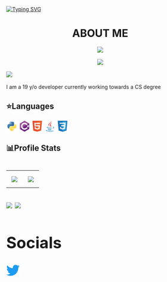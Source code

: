 [![Typing SVG](https://readme-typing-svg.herokuapp.com?font=Kanit&size=35&duration=2000&pause=500&color=f2f21b&width=435&lines=Welcome+User;yukki's+GitHub+Profile)](https://github.com/yukkidev/)


# <h1 align="center"> ABOUT ME </h1>

<p align="center">
  <a><img src="https://readme-typing-svg.herokuapp.com?color=f2f21b&size=30&center=true&lines=Developer;Always+Learning;Many+Projects"></a>
</p>
<p align="center">  
<img src="https://komarev.com/ghpvc/?username=yukkidev">
</p>

<img src="https://giffiles.alphacoders.com/146/14634.gif" width="300"/>

I am a 19 y/o developer currently working towards a CS degree</br>

## ⭐Languages
<p align="center">
</p>

<img align="center" alt="Python" width="30px" src="https://github.com/devicons/devicon/blob/master/icons/python/python-original.svg"/>
<img align="center" alt="C#" width="30px" src="https://raw.githubusercontent.com/devicons/devicon/1119b9f84c0290e0f0b38982099a2bd027a48bf1/icons/csharp/csharp-original.svg"/>
<img align="center" alt="HTML" width="30px" src="https://github.com/devicons/devicon/blob/master/icons/html5/html5-original.svg"/>
<img align="center" alt="Java" width="30px" src="https://github.com/devicons/devicon/blob/master/icons/java/java-original.svg"/>
<img align="center" alt="Css" width="30px" src="https://github.com/devicons/devicon/blob/master/icons/css3/css3-original.svg"/>
</p>

## 📊Profile Stats 
<p align="center">
</p>

# <table width="100%" align="center">
  <tr>
    <td>
<img height="180em" src="https://github-readme-stats.vercel.app/api?username=yukkidev&show_icons=true&theme=radical" /> </td>
<td> <img height="180em" src="https://github-readme-stats.vercel.app/api/top-langs/?username=yukkidev&show_icons=true&hide_border=true&layout=compact&langs_count=8&theme=tokyonight"/> </td>  
  
  </tr>
 <table>
<p align="left">
  <a href="https://github.com/yukkidev/WallChanger"><img width="300" src="https://denvercoder1-github-readme-stats.vercel.app/api/pin/?username=yukkidev&repo=WallChanger&theme=react&bg_color=1F222E&title_color=F85D7F&icon_color=F8D866&hide_border=true&show_icons=false"></a>
  <a href="https://github.com/yukkidev/yt-playlist-to-mp3"><img width="300" src="https://denvercoder1-github-readme-stats.vercel.app/api/pin/?username=yukkidev&repo=yt-playlist-to-mp3&theme=react&bg_color=1F222E&title_color=F85D7F&icon_color=F8D866&hide_border=true&show_icons=false"></a>

## Socials
   
<p align="center">
  
  [<img src='https://github.com/devicons/devicon/blob/master/icons/twitter/twitter-original.svg' alt='Twitter' height='30'>](https://twitter.com/dev_yukki)
   
</p>
